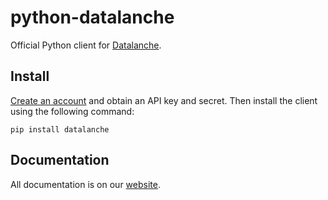 python-datalanche
=================

Official Python client for [Datalanche](https://www.datalanche.com).

## Install

[Create an account](https://www.datalanche.com/account/signup) and obtain an API key and secret. Then install the client using the
 following command:

    pip install datalanche
 
## Documentation

All documentation is on our [website](https://www.datalanche.com/docs).
